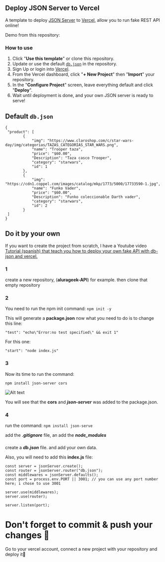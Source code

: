 ## Deploy JSON Server to Vercel

A template to deploy [JSON Server](https://github.com/typicode/json-server) to [Vercel](https://vercel.com), allow you to run fake REST API online!

Demo from this repository: 




### How to use

1. Click "**Use this template**" or clone this repository.
2. Update or use the default [`db.json`](./db.json) in the repository.
3. Sign Up or login into [Vercel](https://vercel.com).
4. From the Vercel dashboard, click "**+ New Project**" then "**Import**" your repository.
5. In the "**Configure Project**" screen, leave everything default and click "**Deploy**".
6. Wait until deployment is done, and your own JSON server is ready to serve!

## Default `db.json`

```
{
 "product": [
        {
            "img": "https://www.claroshop.com/c/star-wars-day/img/categorias/TAZAS_CATEGORIAS_STAR_WARS.png",
            "name": "Trooper taza",
            "price": "$60.00",
            "Description": "Taza casco Trooper",
            "category": "starwars",
            "id": 1
        },
        {
            "img": "https://cdn1.coppel.com/images/catalog/mkp/1773/5000/17733590-1.jpg",
            "name": "Funko Vader",
            "price": "$60.00",
            "Description": "Funko coleccionable Darth vader",
            "category": "starwars",
            "id": 2
        }
 ]
}
```


## Do it by your own


If you want to create the project from scratch, I have a Youtube video [Tutorial (spanish) that teach you how to deploy your own fake API with db-json and vercel.]() 

### 1

create a new repository, (**alurageek-API**) for example. then clone that empty repository 

### 2

You need to run the npm init command:
```npm init -y```

This will generate a **package.json** now what you need to do is to change this line:

```"test": "echo\"Error:no test specified\" && exit 1" ```

For this one:

```"start": "node index.js"```

### 3

Now its time to run the command:

```npm install json-server cors```

![Alt text](image.png)

You will see that the **cors** and ***json-server*** was added to the package.json.

### 4

run the command:
```npm install json-serve```

add the ***.gitignore*** file, an add the ***node_modules***

###

create a ***db.json*** file. 
and add your own data.

Also, you will need to add this **index.js** file:

```const jsonServer = require("json-server"); // importing json-server library
const server = jsonServer.create();
const router = jsonServer.router("db.json");
const middlewares = jsonServer.defaults();
const port = process.env.PORT || 3001; // you can use any port number here; i chose to use 3001

server.use(middlewares);
server.use(router);

server.listen(port);
```

# Don't forget to commit & push your changes 🐣

Go to your vercel account, connect a new project with your repository and deploy it💙